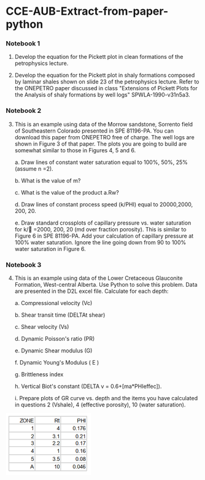 # CCE-AUB-Extract-from-paper-python

### Notebook 1
1. Develop the equation for the Pickett plot in clean formations of the petrophysics lecture.

2. Develop the equation for the Pickett plot in shaly formations composed by laminar shales shown on slide 23 of the petrophysics lecture. Refer to the ONEPETRO paper discussed in class "Extensions of Pickett Plots for the Analysis of shaly formations by well logs" SPWLA-1990-v31n5a3.

### Notebook 2
3. This is an example using data of the Morrow sandstone, Sorrento field of Southeastern Colorado presented in SPE 81196-PA. You can download this paper from ONEPETRO free of charge. The well logs are shown in Figure 3 of that paper. The plots you are going to build are somewhat similar to those in Figures 4, 5 and 6.

    a. Draw lines of constant water saturation equal to 100%, 50%, 25% (assume n =2).
    
    b. What is the value of m?
    
    c. What is the value of the product a.Rw?
    
    d. Draw lines of constant process speed (k/PHI) equal to 20000,2000, 200, 20.
    
    e. Draw standard crossplots of capillary pressure vs. water saturation for k/ =2000, 200, 20 (md over fraction porosity). This is similar to Figure 6 in SPE 81196-PA. Add your calculation of capillary pressure at 100% water saturation. Ignore the line going down from 90 to 100% water saturation in Figure 6.
    
### Notebook 3
4. This is an example using data of the Lower Cretaceous Glauconite Formation, West-central Alberta. Use Python to solve this problem. Data are presented in the D2L excel file.
Calculate for each depth:

    a. Compressional velocity (Vc)

    b. Shear transit time (DELTAt shear)

    c. Shear velocity (Vs)

    d. Dynamic Poisson's ratio (PR)

    e. Dynamic Shear modulus (G)

    f. Dynamic Young's Modulus ( E )

    g. Brittleness index

    h. Vertical Biot's constant (DELTA v = 0.6+[ma*PHIeffec]).
    
    i. Prepare plots of GR curve vs. depth and the items you have calculated in questions 2 (Vshale), 4 (effective porosity), 10 (water saturation).

![Table](/iamge.png)
